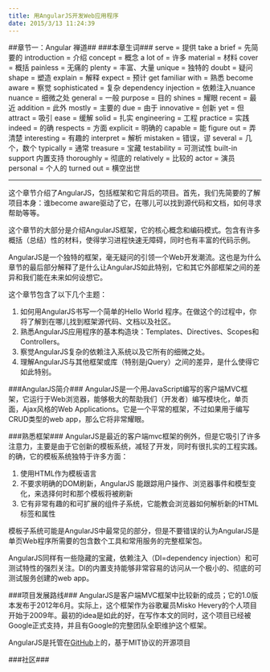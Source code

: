 ```yaml
---
title: 用AngularJS开发Web应用程序
date: 2015/3/13 11:24:39
---
```


##章节一：Angular 禅道##
###本章生词###
	serve = 提供
	take a brief = 先简要的
	introduction = 介绍
	concept = 概念
	a lot of = 许多
	material = 材料
	cover = 概括
	painless = 无痛的
	plenty = 丰富、大量
	unique = 独特的
	doubt = 疑问
	shape = 塑造
	explain = 解释
	expect = 预计
	get familiar with = 熟悉
	become aware = 察觉
	sophisticated = 复杂
	dependency injection = 依赖注入nuance
	nuance = 细微之处
	general = 一般
	purpose = 目的
	shines = 耀眼
	recent = 最近
	addition = 此外
	mostly = 主要的
	due = 由于
	innovative = 创新
	yet = 但
	attract = 吸引
	ease = 缓解
	solid = 扎实
	engineering = 工程
	practice = 实践
	indeed = 的确
	respects = 方面
	explicit = 明确的
	capable = 能
	figure out = 弄清楚
	interesting = 有趣的
	interpret = 解析
	mistaken = 错误，谬
	several = 几个，数个
	typically = 通常
	treasure = 宝藏
	testability = 可测试性
	built-in support 内置支持
	thoroughly = 彻底的
	relatively = 比较的
	actor = 演员
	personal = 个人的
	turned out = 横空出世

---
这个章节介绍了AngularJS，包括框架和它背后的项目。首先，我们先简要的了解项目本身：谁become aware驱动了它，在哪儿可以找到源代码和文档，如何寻求帮助等等。

这个章节的大部分是介绍AngularJS框架，它的核心概念和编码模式。包含有许多概括（总结）性的材料，使得学习进程快速无障碍，同时也有丰富的代码示例。

AngularJS是一个独特的框架，毫无疑问的引领一个Web开发潮流。这也是为什么章节的最后部分解释了是什么让AngularJS如此特别，它和其它外部框架之间的差异和我们能在未来如何设想它。

这个章节包含了以下几个主题：

1. 如何用AngularJS书写一个简单的Hello World 程序。在做这个的过程中，你将了解到在哪儿找到框架源代码、文档以及社区。
2. 熟悉AngularJS应用程序的基本构造块：Templates、Directives、Scopes和Controllers。
3. 察觉AngularJS复杂的依赖注入系统以及它所有的细微之处。
4. 理解AngularJS与其他框架或库（特别是jQuery）之间的差异，是什么使得它如此特别。

###AngularJS简介###
AngularJS是一个用JavaScript编写的客户端MVC框架，它运行于Web浏览器，能够极大的帮助我们（开发者）编写模块化，单页面，Ajax风格的Web Applications。它是一个平常的框架，不过如果用于编写CRUD类型的web app，那么它将非常耀眼。

###熟悉框架###
AngularJS是最近的客户端mvc框架的例外，但是它吸引了许多注意力，主要是由于它创新的模板系统，减轻了开发，同时有很扎实的工程实践。的确，它的模板系统独特于许多方面：

1. 使用HTML作为模板语言
2. 不要求明确的DOM刷新，AngularJS 能跟踪用户操作、浏览器事件和模型变化，来选择何时和那个模板将被刷新
3. 它有非常有趣的和可扩展的组件子系统，它能教会浏览器如何解析新的HTML标签和属性

模板子系统可能是AngularJS中最常见的部分，但是不要错误的认为AngularJS是单页Web程序所需要的包含数个工具和常用服务的完整框架包。

AngularJS同样有一些隐藏的宝藏，依赖注入（DI=dependency injection）和可测试特性的强烈关注。DI的内置支持能够非常容易的访问从一个极小的、彻底的可测试服务创建的web app。

###项目发展路线###
AngularJS是客户端MVC框架中比较新的成员；它的1.0版本发布于2012年6月。实际上，这个框架作为谷歌雇员Misko Hevery的个人项目开始于2009年。最初的idea是如此的好，在写作本文的同时，这个项目已经被Google正式支持，并且有Google的完整团队全职维护这个框架。

AngularJS是托管在[GitHub](https://github.com/angular/angular.js)上的，基于MIT协议的开源项目

###社区###